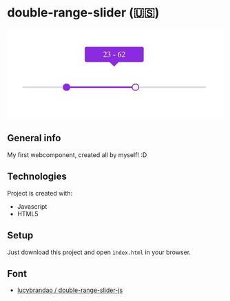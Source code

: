 # double-range-slider (:us:)

![My double-range-slider](./double-range-slider-example.jpeg)

## General info
My first webcomponent, created all by myself! :D

## Technologies
Project is created with:
* Javascript
* HTML5

## Setup
Just download this project and open `index.html` in your browser.

## Font
- [lucybrandao / double-range-slider-js](https://github.com/lucybrandao/double-range-slider-js)
